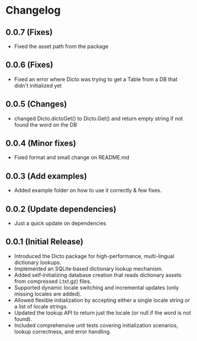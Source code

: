 # Changelog

## 0.0.7 (Fixes)

- Fixed the asset path from the package

## 0.0.6 (Fixes)

- Fixed an error where Dicto was trying to get a Table from a DB that didn't initialized yet

## 0.0.5 (Changes)

- changed Dicto.dictoGet() to Dicto.Get() and return empty string if not found the word on the DB

## 0.0.4 (Minor fixes)

- Fixed format and small change on README.md

## 0.0.3 (Add examples)

- Added example folder on how to use it correctly & few fixes.

## 0.0.2 (Update dependencies)

- Just a quick update on dependencies

## 0.0.1 (Initial Release)

- Introduced the Dicto package for high-performance, multi-lingual dictionary lookups.
- Implemented an SQLite‑based dictionary lookup mechanism.
- Added self‑initializing database creation that reads dictionary assets from compressed (.txt.gz) files.
- Supported dynamic locale switching and incremental updates (only missing locales are added).
- Allowed flexible initialization by accepting either a single locale string or a list of locale strings.
- Updated the lookup API to return just the locale (or null if the word is not found).
- Included comprehensive unit tests covering initialization scenarios, lookup correctness, and error handling.
